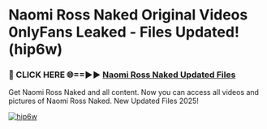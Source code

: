 # Naomi Ross Naked Original Videos 0nlyFans Leaked - Files Updated! (hip6w)

<h3>🔴 CLICK HERE 🌐==►► <a href="https://tinyurl.com/yckcrads" rel="nofollow">Naomi Ross Naked Updated Files</a></h3>

Get Naomi Ross Naked and all content. Now you can access all videos and pictures of Naomi Ross Naked. New Updated Files 2025!

[![hip6w](https://i.imgur.com/hpKpOFt.gif)](https://tinyurl.com/yckcrads)
